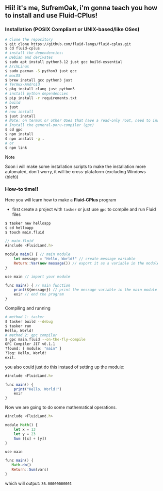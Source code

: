 ## Hii! it's me, **SufremOak**, i'm gonna teach you how to install and use **Fluid-CPlus**!

### Installation (POSIX Compliant or UNIX-based/like OSes)

```bash
# Clone the repository
$ git clone https://github.com/fluid-langs/fluid-cplus.git
$ cd fluid-cplus
# install the dependencies:
# Debian and derivates
$ sudo apt install python3.12 just gcc build-essential
# ArchLinux
$ sudo pacman -S python3 just gcc
# macOS
$ brew install gcc python3 just
# Termux-Android
$ pkg install clang just python3
# install python dependencies
$ pip install -r requirements.txt
# build
$ just
# now install
$ just install
# Note: on termux or other OSes that have a read-only root, need to install on a different prefix like ~/.local/bin
# Install the general-poru-compiler (gpc)
$ cd gpc
$ npm install
$ npm install -g .
# or
$ npm link
```

> [!NOTE]
> Soon i will make some installation scripts to make the installation more automated, don't worry, it will be cross-plataform (excluding Windows (bleh))

### How-to time!!
Here you will learn how to make a **Fluid-CPlus** program

- first create a project with `tasker` or just use `gpc` to compile and run Fluid files

```sh
$ tasker new helloapp
$ cd helloapp
$ touch main.fluid
```

```javascript
// main.fluid
#include <FluidLand.h>

module main() { // main module
    let message = "Hello, World!" // create message variable
    Return::Var(new message()) // export it as a variable in the module
}

use main // import your module

func main() { // main function
    print(${message}) // print the message variable in the main module
    exir // end the program
}
```
Compiling and running
```sh
# method 1: tasker
$ tasker build --debug
$ tasker run
Hello, World!
# method 2: gpc compiler
$ gpc main.fluid --on-the-fly-compile
GPC Compiler JIT v0.1.1
?found: { module: "main" }
?log: Hello, World!
exit.
```
you also could just do this instaed of setting up the module:
```javascript
#include <FluidLand.h>

func main() {
    print("Hello, World!")
    exir
}
```
Now we are going to do some mathematical operations.
```javascript
#include <FluidLand.h>

module Math() {
    let x = 13
    let y = 23
    Sum ([x] + [y])
}

use main

func main() {
   Math.do()
   Return::Sum(vars)
}
```

which will output:
`36.00000000001`

